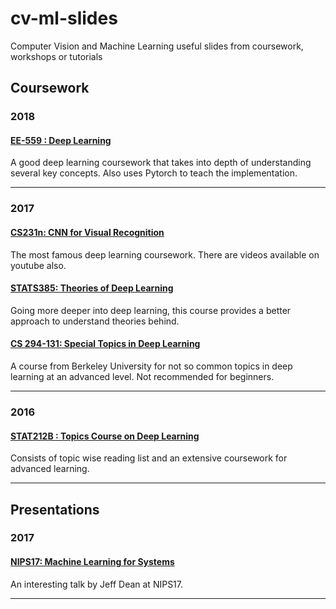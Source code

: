 # cv-ml-slides
Computer Vision and Machine Learning useful slides from coursework, workshops or tutorials 


## Coursework

### 2018
#### [EE-559 : Deep Learning](https://documents.epfl.ch/users/f/fl/fleuret/www/dlc/)
A good deep learning coursework that takes into depth of understanding several key concepts. Also uses Pytorch to teach the implementation. 

---
### 2017
#### [CS231n: CNN for Visual Recognition](http://cs231n.stanford.edu/slides/2017/)
The most famous deep learning coursework. There are videos available on youtube also.

#### [STATS385: Theories of Deep Learning](https://stats385.github.io/readings)
Going more deeper into deep learning, this course provides a better approach to understand theories behind. 

#### [CS 294-131: Special Topics in Deep Learning](https://berkeley-deep-learning.github.io/cs294-131-s17/)
A course from Berkeley University for not so common topics in deep learning at an advanced level. Not recommended for beginners. 

---
### 2016
#### [STAT212B :  Topics Course on Deep Learning](http://joanbruna.github.io/stat212b/)
Consists of topic wise reading list and an extensive coursework for advanced learning. 

---
## Presentations

### 2017
#### [NIPS17: Machine Learning for Systems](http://learningsys.org/nips17/assets/slides/dean-nips17.pdf)
An interesting talk by Jeff Dean at NIPS17. 

---
